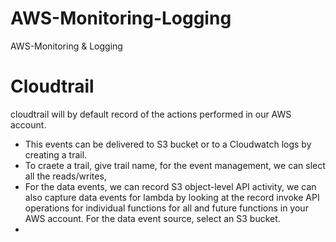 # AWS-Monitoring-Logging
AWS-Monitoring &amp; Logging

# Cloudtrail
cloudtrail will by default record of the actions performed in our AWS account.
- This events can be delivered to S3 bucket or to a Cloudwatch logs by creating a trail.
- To craete a trail, give trail name, for the event management, we can slect all the reads/writes, 
- For the data events, we can record S3 object-level API activity, we can also capture data events for lambda by looking at the record invoke API operations for individual functions for all and future functions in your AWS account. For the data event source, select an S3 bucket.
- 
